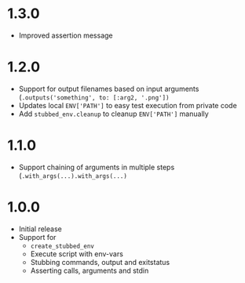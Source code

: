 # 1.3.0

  * Improved assertion message

# 1.2.0

  * Support for output filenames based on input arguments
    (`.outputs('something', to: [:arg2, '.png'])`
  * Updates local `ENV['PATH']` to easy test execution from private code
  * Add `stubbed_env.cleanup` to cleanup `ENV['PATH']` manually

# 1.1.0

  * Support chaining of arguments in multiple steps
    (`.with_args(...).with_args(...)`

# 1.0.0

 * Initial release
 * Support for
   * `create_stubbed_env`
   * Execute script with env-vars
   * Stubbing commands, output and exitstatus
   * Asserting calls, arguments and stdin

